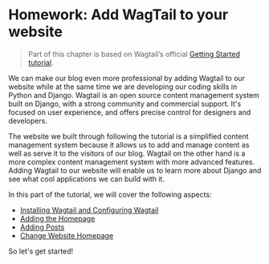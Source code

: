 # Homework: Add WagTail to your website

> Part of this chapter is based on Wagtail’s official [Getting Started tutorial](https://docs.wagtail.org/en/stable/getting_started/tutorial.html).

We can make our blog even more professional by adding Wagtail to our website while at the same time we are
developing our coding skills in Python and Django. Wagtail is an open source content management system built on 
Django, with a strong community and commercial support. It's focused on user experience, 
and offers precise control for designers and developers.

The website we built through following the tutorial is a simplified content management system because it allows us
to add and manage content as well as serve it to the visitors of our blog. Wagtail on the other hand is a more complex 
content management system with more advanced features. Adding Wagtail to our website will enable us to learn more about 
Django and see what cool applications we can build with it.

In this part of the tutorial, we will cover the following aspects:
- [Installing Wagtail and Configuring Wagtail](install_wagtail/README.md)
- [Adding the Homepage](wagtail_integration_adding_homepage/README.md)
- [Adding Posts](wagtail_integration_adding_posts/README.md)
- [Change Website Homepage](change_website_homepage/README.md)

So let's get started!
